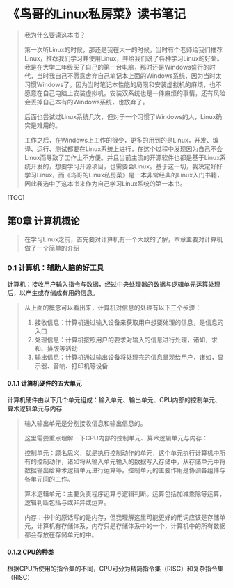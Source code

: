 # 《鸟哥的Linux私房菜》读书笔记

> 我为什么要读这本书？
>
> 第一次听Linux的时候，那还是我在大一的时候，当时有个老师给我们推荐Linux，推荐我们学习并使用Linux，并给我们说了各种学习Linux的好处。我是在大学二年级买了自己的第一台电脑，那时还是Windows盛行的时代，当时我自己不愿意舍弃自己笔记本上面的Windows系统，因为当时太习惯Windows了。因为当时笔记本性能的局限和安装虚拟机的麻烦，也不愿意在自己电脑上安装虚拟机。安装双系统也是一件麻烦的事情，还有风险会丢掉自己本有的Windows系统，也放弃了。
>
> 后面也尝试过Linux系统几次，但对于一个习惯了Windows的人，Linux确实是难用的。
>
> 工作之后，在Windows上工作的很少，更多的用到的是Linux，开发、编译、运行、测试都要在Linux系统上进行，在这个过程中发现因为自己不会Linux而导致了工作上不方便。并且当前主流的开源软件也都是基于Linux系统开发的，想要学习开源项目，也需要会Linux。基于这一切，我决定好好学习Linux，而《鸟哥的Linux私房菜》是一本非常经典的Linux入门书籍，因此我选中了这本书来作为自己学习Linux系统的第一本书。

[TOC]



## 第0章 计算机概论

> 在学习Linux之前，首先要对计算机有一个大致的了解，本章主要对计算机做了一个简单的介绍

### 0.1 计算机：辅助人脑的好工具

计算机：接收用户输入指令与数据，经过中央处理器的数据与逻辑单元运算处理后，以产生或存储成有用的信息。

> 从上面的概念可以看出来，计算机对信息的处理有以下三个步骤：
>
> 1. 接收信息：计算机通过输入设备来获取用户想要处理的信息，是信息的入口
> 2. 处理信息：计算机按照用户的要求对输入的信息进行处理，诸如，求和、排版等活动
> 3. 输出信息：计算机通过输出设备将处理完的信息呈现给用户，诸如，显示器、音响、打印机等设备

#### 0.1.1 计算机硬件的五大单元

计算机硬件由以下几个单元组成：输入单元、输出单元、CPU内部的控制单元、算术逻辑单元与内存

> 输入输出单元是分别接收信息和输出信息的。
>
> 这里需要重点理解一下CPU内部的控制单元、算术逻辑单元与内存：
>
> 控制单元：顾名思义，就是执行控制动作的单元，这个单元执行计算机中所有的控制动作，诸如将从输入单元输入的数据写入存储中，从存储单元中将数据输出给算术逻辑单元进行运算等。控制单元的主要作用是协调各组件与各单元间的工作。
>
> 算术逻辑单元：主要负责程序运算与逻辑判断。运算包括加减乘除等运算，逻辑判断包括与或非异或运算。
>
> 内存：书中的原话写的是内存，但我理解这里可能更好的用词应该是存储单元，计算机有存储体系，内存只是存储体系中的一个，计算机中的所有数据都会存放在存储单元的中。

#### 0.1.2 CPU的种类

根据CPU所使用的指令集的不同，CPU可分为精简指令集（RISC）和复杂指令集（RISC）


